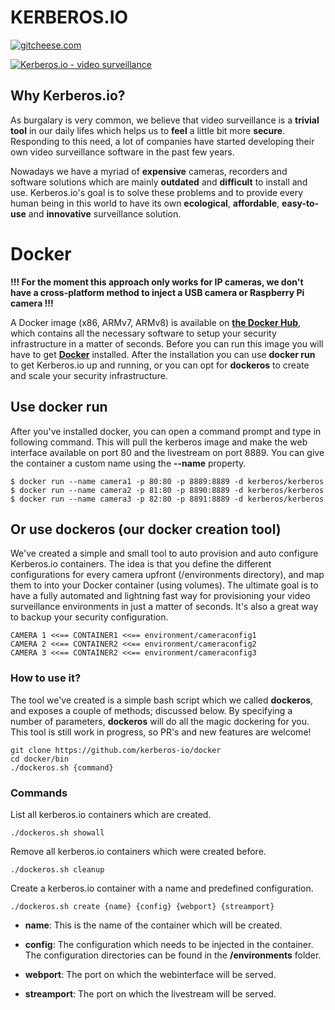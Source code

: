 # KERBEROS.**IO**

[![gitcheese.com](https://s3.amazonaws.com/gitcheese-ui-master/images/badge.svg)](https://www.gitcheese.com/donate/users/1546779/repos/52265945)

[![Kerberos.io - video surveillance](https://kerberos.io/images/kerberos.png)](https://kerberos.io)

## Why Kerberos.io?

As burgalary is very common, we believe that video surveillance is a **trivial tool** in our daily lifes which helps us to **feel** a little bit more **secure**. Responding to this need, a lot of companies have started developing their own video surveillance software in the past few years.

Nowadays we have a myriad of **expensive** cameras, recorders and software solutions which are mainly **outdated** and **difficult** to install and use. Kerberos.io's goal is to solve these problems and to provide every human being in this world to have its own **ecological**, **affordable**, **easy-to-use** and **innovative** surveillance solution.

# Docker

**!!! For the moment this approach only works for IP cameras, we don't have a cross-platform method to inject a USB camera or Raspberry Pi camera !!!**

A Docker image (x86, ARMv7, ARMv8) is available on [**the Docker Hub**](https://hub.docker.com/u/kerberos/kerberos), which contains all the necessary software to setup your security infrastructure in a matter of seconds. Before you can run this image you will have to get [**Docker**](https://docker.com) installed. After the installation you can use **docker run** to get Kerberos.io up and running, or you can opt for **dockeros** to create and scale your security infrastructure.

## Use docker run

After you've installed docker, you can open a command prompt and type in following command. This will pull the kerberos image and make the web interface available on port 80 and the livestream on port 8889. You can give the container a custom name using the **--name** property.

    $ docker run --name camera1 -p 80:80 -p 8889:8889 -d kerberos/kerberos
    $ docker run --name camera2 -p 81:80 -p 8890:8889 -d kerberos/kerberos
    $ docker run --name camera3 -p 82:80 -p 8891:8889 -d kerberos/kerberos

## Or use dockeros (our docker creation tool)

We've created a simple and small tool to auto provision and auto configure Kerberos.io containers. The idea is that you define the different configurations for every camera upfront (/environments directory), and map them to into your Docker container (using volumes). The ultimate goal is to have a fully automated and lightning fast way for provisioning your video surveillance environments in just a matter of seconds. It's also a great way to backup your security configuration.

    CAMERA 1 <<== CONTAINER1 <<== environment/cameraconfig1
    CAMERA 2 <<== CONTAINER2 <<== environment/cameraconfig2
    CAMERA 3 <<== CONTAINER2 <<== environment/cameraconfig3

### How to use it?

The tool we've created is a simple bash script which we called **dockeros**, and exposes a couple of methods; discussed below. By specifying a number of parameters, **dockeros** will do all the magic dockering for you. This tool is still work in progress, so PR's and new features are welcome!

    git clone https://github.com/kerberos-io/docker
    cd docker/bin
    ./dockeros.sh {command}

### Commands

List all kerberos.io containers which are created.

    ./dockeros.sh showall


Remove all kerberos.io containers which were created before.

    ./dockeros.sh cleanup

Create a kerberos.io container with a name and predefined configuration.

    ./dockeros.sh create {name} {config} {webport} {streamport}

* **name**: This is the name of the container which will be created.

* **config**: The configuration which needs to be injected in the container. The configuration directories can be found in the **/environments** folder.

* **webport**: The port on which the webinterface will be served.

* **streamport**: The port on which the livestream will be served.
